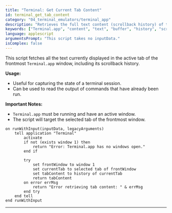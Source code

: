 ```yaml
---
title: "Terminal: Get Current Tab Content"
id: terminal_get_tab_content
category: "04_terminal_emulators/terminal_app"
description: "Retrieves the full text content (scrollback history) of the currently active tab in the frontmost Terminal.app window."
keywords: ["Terminal.app", "content", "text", "buffer", "history", "scrollback", "read", "get"]
language: applescript
argumentsPrompt: "This script takes no inputData."
isComplex: false
---
```


This script fetches all the text currently displayed in the active tab of the frontmost `Terminal.app` window, including its scrollback history.

**Usage:**
- Useful for capturing the state of a terminal session.
- Can be used to read the output of commands that have already been run.

**Important Notes:**
- `Terminal.app` must be running and have an active window.
- The script will target the selected tab of the frontmost window.

```applescript
on runWithInput(inputData, legacyArguments)
    tell application "Terminal"
        activate
        if not (exists window 1) then
            return "Error: Terminal.app has no windows open."
        end if
        
        try
            set frontWindow to window 1
            set currentTab to selected tab of frontWindow
            set tabContent to history of currentTab
            return tabContent
        on error errMsg
            return "Error retrieving tab content: " & errMsg
        end try
    end tell
end runWithInput
```
--- 